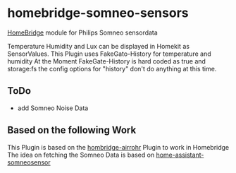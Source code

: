 # homebridge-somneo-sensors

[HomeBridge](http://github.com/nfarina/homebridge) module for Philips Somneo sensordata

Temperature Humidity and Lux can be displayed in Homekit as SensorValues.
This Plugin uses FakeGato-History for temperature and humidity
At the Moment FakeGate-History is hard coded as true and storage:fs the config options for "history" don't do anything at this time. 
## ToDo

- add Somneo Noise Data

## Based on the following Work

This Plugin is based on the [hombridge-airrohr](https://github.com/toto/homebridge-airrohr) Plugin to work in Homebridge
The idea on fetching the Somneo Data is based on [home-assistant-somneosensor](https://github.com/pijiulaoshi/home-assistant-somneosensor)
